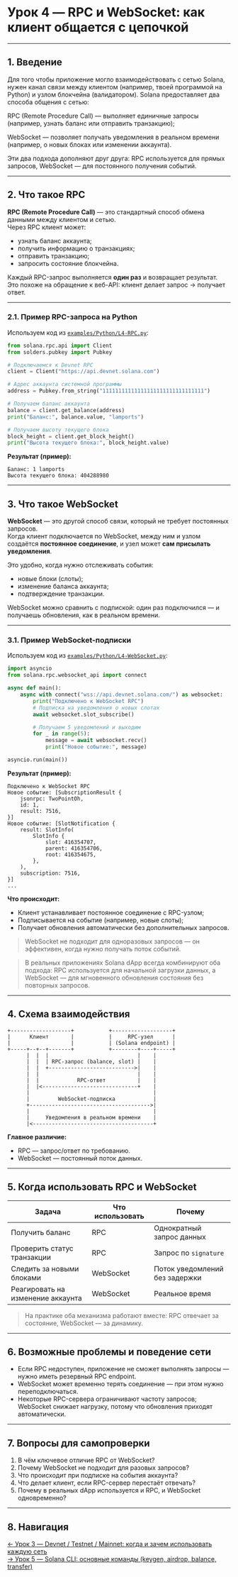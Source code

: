 # Урок 4 — RPC и WebSocket: как клиент общается с цепочкой

---

## 1. Введение

Для того чтобы приложение могло взаимодействовать с сетью Solana, нужен канал связи между клиентом (например, твоей программой на Python) и узлом блокчейна (валидатором).
Solana предоставляет два способа общения с сетью:

RPC (Remote Procedure Call) — выполняет единичные запросы (например, узнать баланс или отправить транзакцию);

WebSocket — позволяет получать уведомления в реальном времени (например, о новых блоках или изменении аккаунта).

Эти два подхода дополняют друг друга: RPC используется для прямых запросов, WebSocket — для постоянного получения событий.

---

## 2. Что такое RPC

**RPC (Remote Procedure Call)** — это стандартный способ обмена данными между клиентом и сетью.  
Через RPC клиент может:

- узнать баланс аккаунта;
- получить информацию о транзакциях;
- отправить транзакцию;
- запросить состояние блокчейна.

Каждый RPC-запрос выполняется **один раз** и возвращает результат.  
Это похоже на обращение к веб-API: клиент делает запрос → получает ответ.

---

### 2.1. Пример RPC-запроса на Python

Используем код из [`examples/Python/L4-RPC.py`](../examples/Python/L4-RPC.py):

```python
from solana.rpc.api import Client
from solders.pubkey import Pubkey

# Подключаемся к Devnet RPC
client = Client("https://api.devnet.solana.com")

# Адрес аккаунта системной программы
address = Pubkey.from_string("11111111111111111111111111111111")

# Получаем баланс аккаунта
balance = client.get_balance(address)
print("Баланс:", balance.value, "lamports")

# Получаем высоту текущего блока
block_height = client.get_block_height()
print("Высота текущего блока:", block_height.value)
```

**Результат (пример):**
```
Баланс: 1 lamports
Высота текущего блока: 404288980
```

---

## 3. Что такое WebSocket

**WebSocket** — это другой способ связи, который не требует постоянных запросов.  
Когда клиент подключается по WebSocket, между ним и узлом создаётся **постоянное соединение**, и узел может **сам присылать уведомления**.

Это удобно, когда нужно отслеживать события:
- новые блоки (слоты);
- изменение баланса аккаунта;
- подтверждение транзакции.

WebSocket можно сравнить с подпиской: один раз подключился — и получаешь обновления, как в реальном времени.

---

### 3.1. Пример WebSocket-подписки

Используем код из [`examples/Python/L4-WebSocket.py`](../examples/Python/L4-WebSocket.py):

```python
import asyncio
from solana.rpc.websocket_api import connect

async def main():
    async with connect("wss://api.devnet.solana.com/") as websocket:
        print("Подключено к WebSocket RPC")
        # Подписка на уведомления о новых слотах
        await websocket.slot_subscribe()

        # Получаем 5 уведомлений и выходим
        for _ in range(5):
            message = await websocket.recv()
            print("Новое событие:", message)

asyncio.run(main())
```

**Результат (пример):**
```
Подключено к WebSocket RPC
Новое событие: [SubscriptionResult {
    jsonrpc: TwoPointOh,
    id: 1,
    result: 7516,
}]
Новое событие: [SlotNotification {
    result: SlotInfo(
        SlotInfo {
            slot: 416354707,
            parent: 416354706,
            root: 416354675,
        },
    ),
    subscription: 7516,
}]
...
```

**Что происходит:**
- Клиент устанавливает постоянное соединение с RPC-узлом;
- Подписывается на событие (например, новые слоты);
- Получает обновления автоматически без дополнительных запросов.

> WebSocket не подходит для одноразовых запросов — он эффективен, когда нужно получать поток событий.

> В реальных приложениях Solana dApp всегда комбинируют оба подхода:
RPC используется для начальной загрузки данных, а WebSocket — для мгновенного обновления состояния без повторных запросов.


---

## 4. Схема взаимодействия

```
+-------------------+           +-------------------+
|      Клиент       |           |     RPC-узел      |
|                   |           | (Solana endpoint) |
+-----+--+--+-------+           +--------+----+-----+
      |  |  |                            |    |
      |  |  | RPC-запрос (balance, slot) |    |
      |  |  +--------------------------->|    |
      |  |                               |    |
      |  |            RPC-ответ          |    |
      |  |<------------------------------+    |
      |                                       |
      |         WebSocket-подписка            |
      +-------------------------------------->|
      |                                       |
      |     Уведомления в реальном времени    |
      |<--------------------------------------+
```
**Главное различие:**
- RPC — запрос/ответ по требованию.
- WebSocket — постоянный поток данных.

---

## 5. Когда использовать RPC и WebSocket

| Задача | Что использовать | Почему |
|---------|------------------|---------|
| Получить баланс | RPC | Однократный запрос данных |
| Проверить статус транзакции | RPC | Запрос по `signature` |
| Следить за новыми блоками | WebSocket | Поток уведомлений без задержки |
| Реагировать на изменение аккаунта | WebSocket | Реальное время |

> На практике оба механизма работают вместе: RPC отвечает за состояние, WebSocket — за динамику.

---

## 6. Возможные проблемы и поведение сети

- Если RPC недоступен, приложение не сможет выполнять запросы — нужно иметь резервный RPC endpoint.  
- WebSocket может временно терять соединение — при этом нужно переподключаться.  
- Некоторые RPC-сервера ограничивают частоту запросов; WebSocket снижает нагрузку, потому что обновления приходят автоматически.

---

## 7. Вопросы для самопроверки

1. В чём ключевое отличие RPC от WebSocket?  
2. Почему WebSocket не подходит для разовых запросов?  
3. Что происходит при подписке на события аккаунта?  
4. Что делает клиент, если RPC-сервер перестаёт отвечать?  
5. Почему в реальных dApp используется и RPC, и WebSocket одновременно?

---

## 8. Навигация

[← Урок 3 — Devnet / Testnet / Mainnet: когда и зачем использовать каждую сеть](Lesson_3.md)  
[→ Урок 5 — Solana CLI: основные команды (keygen, airdrop, balance, transfer)](Lesson_5.md)